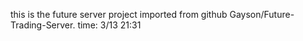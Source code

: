 this is the future server project imported from github Gayson/Future-Trading-Server.  time: 3/13 21:31